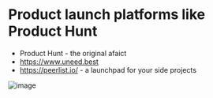 # Product launch platforms like Product Hunt

- Product Hunt - the original afaict
- https://www.uneed.best
- https://peerlist.io/ - a launchpad for your side projects

![image](https://github.com/user-attachments/assets/66994d64-2d58-4cd1-999a-826f38a1e0f5)
